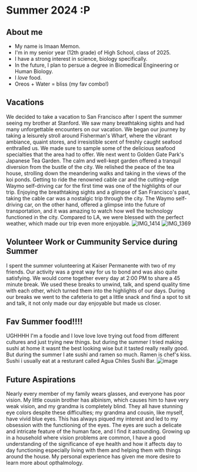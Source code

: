# Summer 2024 :P
## About me
* My name is Imaan Memon.
* I'm in my senior year (12th grade) of High School, class of 2025.
* I have a strong interest in science, biology specifically.
* In the future, I plan to persue a degree in Biomedical Engineering or Human Biology.
* I *love* food.
* Oreos + Water = bliss (my fav combo!) 

## Vacations
We decided to take a vacation to San Francisco after I spent the summer seeing my brother at Stanford. We saw many breathtaking sights and had many unforgettable encounters on our vacation. We began our journey by taking a leisurely stroll around Fisherman's Wharf, where the vibrant ambiance, quaint stores, and irresistible scent of freshly caught seafood enthralled us. We made sure to sample some of the delicious seafood specialties that the area had to offer. We next went to Golden Gate Park's Japanese Tea Garden. The calm and well-kept garden offered a tranquil diversion from the bustle of the city. We relished the peace of the tea house, strolling down the meandering walks and taking in the views of the koi ponds. Getting to ride the renowned cable car and the cutting-edge Waymo self-driving car for the first time was one of the highlights of our trip. Enjoying the breathtaking sights and a glimpse of San Francisco's past, taking the cable car was a nostalgic trip through the city. The Waymo self-driving car, on the other hand, offered a glimpse into the future of transportation, and it was amazing to watch how well the technology functioned in the city. Compared to LA, we were blessed with the perfect weather, which made our trip even more enjoyable. 
![IMG_1414](https://github.com/user-attachments/assets/7d2efd83-9127-47bd-a653-23ad236f34a4)
![IMG_1369](https://github.com/user-attachments/assets/862069d3-3a8d-45c4-99ca-6ebb1e60113c)

## Volunteer Work or Cummunity Service during Summer 
I spent the summer volunteering at Kaiser Permanente with two of my friends. Our activity was a great way for us to bond and was also quite satisfying. We would come together every day at 2:00 PM to share a 45 minute break. We used these breaks to unwind, talk, and spend quality time with each other, which turned them into the highlights of our days. During our breaks we went to the cafeteria to get a little snack and find a spot to sit and talk, it not only made our day enjoyable but made us closer. 

## Fav Summer food!!!!
UGHHHH I'm a foodie and I love love love trying out food from different cultures and just trying new things. but during the summer I tried making sushi at home it wasnt the best looking wise but it tasted really really good. But during the summer I ate sushi and ramen so much. Ramen is chef's kiss. Sushi i usually eat at a resturant called Agua Chiles Sushi Bar. 
![image](https://www.google.com/url?sa=i&url=https%3A%2F%2Ftenor.com%2Fsearch%2Fnaruto-eating-ramen-gifs&psig=AOvVaw2OLrub9aNEQcb7XWsjRTWg&ust=1723758603328000&source=images&cd=vfe&opi=89978449&ved=0CBMQjRxqFwoTCPDftbO79YcDFQAAAAAdAAAAABAE)

## Future Aspirations
Nearly every member of my family wears glasses, and everyone has poor vision. My little cousin brother has albinism, which causes him to have very weak vision, and my grandma is completely blind. They all have stunning eye colors despite these difficulties; my grandma and cousin, like myself, have vivid blue eyes. This has always piqued my interest and led to my obsession with the functioning of the eyes. The eyes are such a delicate and intricate feature of the human face, and I find it astounding. Growing up in a household where vision problems are common, I have a good understanding of the significance of eye health and how it affects day to day functioning especially living with them and helping them with things around the house. My personal experience has given me more desire to learn more about opthalmology. 
